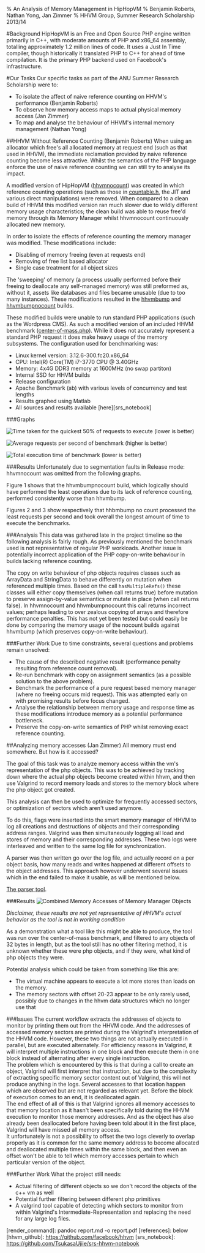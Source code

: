 % An Analysis of Memory Management in HipHopVM
% Benjamin Roberts, Nathan Yong, Jan Zimmer
% HHVM Group, Summer Research Scholarship 2013/14

#Background
HipHopVM is an Free and Open Source PHP engine written primarily in C++, with moderate amounts of PHP and x86_64 assembly, totalling approximately 1.2 million lines of code. It uses a Just In Time compiler, though historically it translated PHP to C++ for ahead of time compilation. It is the primary PHP backend used on Facebook's infrastructure.

#Our Tasks
Our specific tasks as part of the ANU Summer Research Scholarship were to:
 - To isolate the affect of naive reference counting on HHVM's performance (Benjamin Roberts)
 - To observe how memory access maps to actual physical memory access (Jan Zimmer)
 - To map and analyse the behaviour of HHVM's internal memory management (Nathan Yong)
 
##HHVM Without Reference Counting (Benjamin Roberts)
When using an allocator which free's all allocated memory at request end (such as that used in HHVM), the immediate reclamation provided by naive reference counting become less attractive. Whilst the semantics of the PHP language enforce the use of naive reference counting we can still try to analyse its impact.

A modified version of HipHopVM ([hhvmnocount][hhvmnocount]) was created in which reference counting operations (such as those in [countable.h][countable.h], the JIT and various direct manipulations) were removed. When compared to a clean build of HHVM this modified version ran much slower due to wildly different memory usage characteristics; the clean build was able to reuse free'd memory through its Memory Manager whilst hhvmnocount continuously allocated new memory.

In order to isolate the effects of reference counting the memory manager was modified. These modifications include:

- Disabling of memory freeing (even at requests end)
- Removing of free list based allocator
- Single case treatment for all object sizes

The 'sweeping' of memory (a process usually performed before their freeing to deallocate any self-managed memory) was still preformed as, without it, assets like databases and files became unusable (due to too many instances). These modifications resulted in the [hhvmbump][hhvmbump] and [hhvmbumpnocount][hhvmbumpnocount] builds.

These modified builds were unable to run standard PHP applications (such as the Wordpress CMS). As such a modified version of an included HHVM benchmark ([center-of-mass.php][center-of-mass.php]). While it does not accurately represent a standard PHP request it does make heavy usage of the memory subsystems. The configuration used for benchmarking was:

- Linux kernel version: 3.12.6-300.fc20.x86_64
- CPU: Intel(R) Core(TM) i7-3770 CPU @ 3.40GHz
- Memory: 4x4G DDR3 memory at 1600MHz (no swap partiton)
- Internal SSD for HHVM builds
- Release configuration
- Apache Benchmark (ab) with various levels of concurrency and test lengths
- Results graphed using Matlab
- All sources and results available [here][srs_notebook]

###Graphs

![Time taken for the quickest 50% of requests to execute (lower is better)](images/percentage_50_surf_graph_s.png "Time taken for the quickest 50% of requests to execute (lower is better)")

![Average requests per second of benchmark (higher is better)](images/request_ps_surf_graph_s.png "Average requests per second of benchmark (higher is better)")

![Total execution time of benchmark (lower is better)](images/total_time_surf_graph_s.png "Total execution time of benchmark (lower is better)")

###Results
Unfortunately due to segmentation faults in Release mode: hhvmnocount was omitted from the following graphs.

Figure 1 shows that the hhvmbumpnocount build, which logically should have performed the least operations due to its lack of reference counting, performed consistently worse than hhvmbump.

Figures 2 and 3 show respectively that hhbmbump no count processed the least requests per second and took overall the longest amount of time to execute the benchmarks.

###Analysis
This data was gathered late in the project timeline so the following analysis is fairly rough. As previously mentioned the benchmark used is not representative of regular PHP workloads. Another issue is potentially incorrect application of the PHP copy-on-write behaviour in builds lacking reference counting.

The copy on write behaviour of php objects requires classes such as ArrayData and StringData to behave differently on mutation when referenced multiple times. Based on the call `hasMultipleRefs()` these classes will either copy themselves (when call returns true) before mutation to preserve assign-by-value semantics or mutate in place (when call returns false). In hhvmnocount and hhvmbumpnocount this call returns incorrect values; perhaps leading to over zealous copying of arrays and therefore performance penalties. This has not yet been tested but could easily be done by comparing the memory usage of the nocount builds against hhvmbump (which preserves copy-on-write behaviour).
 
###Further Work
Due to time constraints, several questions and problems remain unsolved:

 - The cause of the described negative result (performance penalty resulting from reference count removal).
 - Re-run benchmark with copy on assignment semantics (as a possible solution to the above problem).
 - Benchmark the performance of a pure request based memory manager (where no freeing occurs mid request). This was attempted early on with promising results before focus changed.
 - Analyse the relationship between memory usage and response time as these modifications introduce memory as a potential performance bottleneck.
 - Preserve the copy-on-write semantics of PHP whilst removing exact reference counting.
 
##Analyzing memory accesses (Jan Zimmer)
All memory must end somewhere. But how is it accessed?

The goal of this task was to analyze memory access within the vm's representation of the php objects. This was to be achieved by tracking down where the actual php objects become created within hhvm, and then use Valgrind to record memory loads and stores to the memory block where the php object got created. 

This analysis can then be used to optimize for frequently accessed sectors, or optimization of sectors which aren't used anymore. 

To do this, flags were inserted into the smart memory manager of HHVM to log all creations and destructions of objects and their corresponding address ranges. Valgrind was then simultaneously logging all load and stores of memory and their corresponding addresses. These two logs were interleaved and written to the same log file for synchronization.

A parser was then written go over the log file, and actually record on a per object basis, how many reads and writes happened at different offsets to the object addresses. This approach however underwent several issues which in the end failed to make it usable, as will be mentioned below. 

[The parser tool](https://github.com/TsukasaUjiie/srs-hhvm-notebook/tree/master/valgrind-tools/lackey_parser). 

###Results
![](images/PhysicalMemoryGraph.png "Combined Memory Accesses of Memory Manager Objects")

_Disclaimer, these results are not yet representative of HHVM's actual behavior as the tool is not in working condition_

As a demonstration what a tool like this might be able to produce, the tool was run over the center-of-mass benchmark, and filtered to any objects of 32 bytes in length, but as the tool still has no other filtering method, it is unknown whether these were php objects, and if they were, what kind of php objects they were. 

Potential analysis which could be taken from something like this are:

- The virtual machine appears to execute a lot more stores than loads on the memory. 
- The memory sectors with offset 20-23 appear to be only rarely used, possibly due to changes in the hhvm data structures which no longer use that

###Issues
The current workflow extracts the addresses of objects to monitor by printing them out from the HHVM code. And the addresses of accessed memory sectors are printed during the Valgrind's interpretation of the HHVM code. However, these two things are not actually executed in parallel, but are executed alternately. For efficiency reasons in Valgrind, it will interpret multiple instructions in one block and then execute them in one block instead of alternating after every single instruction.   
The problem which is encountered by this is that during a call to create an object, Valgrind will first interpret that instruction, but due to the complexity of extracting specific memory sector content out of Valgrind, this will not produce anything in the logs. Several accesses to that location happen which are observed but are not regarded as relevant yet. Before the block of execution comes to an end, it is deallocated again.   
The end effect of all of this is that Valgrind ignores all memory accesses to that memory location as it hasn't been specifically told during the HHVM execution to monitor those memory addresses. And as the object has also already been deallocated before having been told about it in the first place, Valgrind will have missed all memory access.  
It unfortunately is not a possibility to offset the two logs cleverly to overlap properly as it is common for the same memory address to become allocated and deallocated multiple times within the same block, and then even an offset won't be able to tell which memory accesses pertain to which particular version of the object. 

###Further Work
What the project still needs:

- Actual filtering of different objects so we don't record the objects of the c++ vm as well
- Potential further filtering between different php primitives
- A valgrind tool capable of detecting which sectors to monitor from within Valgrind's Intermediate-Representation and replacing the need for any large log files. 

[render_command]: pandoc report.md -o report.pdf
[references]: below
[hhvm_github]: https://github.com/facebook/hhvm
[srs_notebook]: https://github.com/TsukasaUjiie/srs-hhvm-notebook

[code_references]: below
[countable.h]: https://github.com/TsukasaUjiie/hhvm/blob/master/hphp/runtime/base/countable.h
[center-of-mass.php]: https://github.com/TsukasaUjiie/srs-hhvm-notebook/blob/master/refcount_analysis/benchmarks/center-of-mass.php

[repo_branches]: below
[inconsistant_refcounting_commit]: https://github.com/TsukasaUjiie/hhvm/commit/8ed7fcac87a3b9dc9d07078a619c2db1506089b4
[norefcount-master-compare]: https://github.com/TsukasaUjiie/hhvm/compare/master...consistant_refcounting#diff-346a8263f676cff3a20324eb9fb34231R4199
[hhvmclean]: https://github.com/TsukasaUjiie/hhvm/tree/master
[hhvmnocount]: https://github.com/TsukasaUjiie/hhvm/tree/consistant_refcounting
[hhvmbump]: https://github.com/TsukasaUjiie/hhvm/tree/master-bumppoint
[hhvmbumpnocount]: https://github.com/TsukasaUjiie/hhvm/tree/bump-point-no-refcounting
